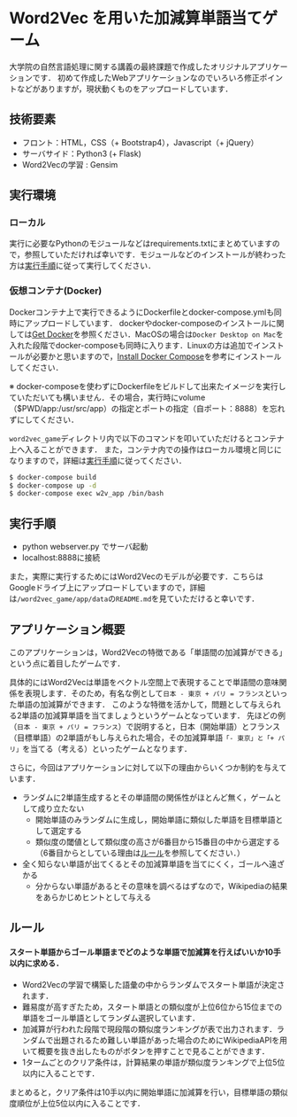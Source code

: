 # Word2Vec を用いた加減算単語当てゲーム
大学院の自然言語処理に関する講義の最終課題で作成したオリジナルアプリケーションです．
初めて作成したWebアプリケーションなのでいろいろ修正ポイントなどがありますが，現状動くものをアップロードしています．

## 技術要素
- フロント：HTML，CSS（+ Bootstrap4），Javascript（+ jQuery）
- サーバサイド：Python3 (+ Flask)
- Word2Vecの学習 : Gensim

## 実行環境
### ローカル
実行に必要なPythonのモジュールなどはrequirements.txtにまとめていますので，参照していただければ幸いです．モジュールなどのインストールが終わった方は[実行手順](#operation)に従って実行してください．

### 仮想コンテナ(Docker)
Dockerコンテナ上で実行できるようにDockerfileとdocker-compose.ymlも同時にアップロードしています．
dockerやdocker-composeのインストールに関しては[Get Docker](https://docs.docker.com/get-docker/)を参照ください．MacOSの場合は``Docker Desktop on Mac``を入れた段階でdocker-composeも同時に入ります．Linuxの方は追加でインストールが必要かと思いますので，[Install Docker Compose](https://docs.docker.com/compose/install/)を参考にインストールしてください．

※ docker-composeを使わずにDockerfileをビルドして出来たイメージを実行していただいても構いません．その場合，実行時にvolume（$PWD/app:/usr/src/app）の指定とポートの指定（自ポート：8888）を忘れずにしてください．

``word2vec_game``ディレクトリ内で以下のコマンドを叩いていただけるとコンテナ上へ入ることができます．
また，コンテナ内での操作はローカル環境と同じになりますので，詳細は[実行手順](#operation)に従ってください．

```sh
$ docker-compose build
$ docker-compose up -d
$ docker-compose exec w2v_app /bin/bash
```


<h2 id='operation'>実行手順</h2>

- python webserver.py でサーバ起動
- localhost:8888に接続

また，実際に実行するためにはWord2Vecのモデルが必要です．こちらはGoogleドライブ上にアップロードしていますので，詳細は``/word2vec_game/app/data``の``README.md``を見ていただけると幸いです．



## アプリケーション概要
このアプリケーションは，Word2Vecの特徴である「単語間の加減算ができる」という点に着目したゲームです．

具体的にはWord2Vecは単語をベクトル空間上で表現することで単語間の意味関係を表現します．そのため，有名な例として``日本 - 東京 + パリ = フランス``といった単語の加減算ができます．
このような特徴を活かして，問題として与えられる2単語の加減算単語を当てましょうというゲームとなっています．
先ほどの例（``日本 - 東京 + パリ = フランス``）で説明すると，日本（開始単語）とフランス（目標単語）の2単語がもし与えられた場合，その加減算単語``「- 東京」と「+ パリ」``を当てる（考える）といったゲームとなります．

さらに，今回はアプリケーションに対して以下の理由からいくつか制約を与えています．

- ランダムに2単語生成するとその単語間の関係性がほとんど無く，ゲームとして成り立たない
    - 開始単語のみランダムに生成し，開始単語に類似した単語を目標単語として選定する
    - 類似度の閾値として類似度の高さが6番目から15番目の中から選定する（6番目からとしている理由は[ルール](#rule)を参照してください．）
- 全く知らない単語が出てくるとその加減算単語を当てにくく，ゴールへ遠ざかる
    - 分からない単語があるとその意味を調べるはずなので，Wikipediaの結果をあらかじめヒントとして与える

<h2 id='rule'>ルール</h2>

#### **スタート単語からゴール単語までどのような単語で加減算を行えばいいか10手以内に求める．**
- Word2Vecの学習で構築した語彙の中からランダムでスタート単語が決定されます．
- 難易度が高すぎたため，スタート単語との類似度が上位6位から15位までの単語をゴール単語としてランダム選択しています．
- 加減算が行われた段階で現段階の類似度ランキングが表で出力されます．ランダムで出題されるため難しい単語があった場合のためにWikipediaAPIを用いて概要を抜き出したものがボタンを押すことで見ることができます．
- 1タームごとのクリア条件は，計算結果の単語が類似度ランキングで上位5位以内に入ることです．


まとめると，クリア条件は10手以内に開始単語に加減算を行い，目標単語の類似度順位が上位5位以内に入ることです．


<!-- # 問題点と改善点（現状）
- もし的外れな単語を加減算してしまうと目標単語までの類似度の順位が下がってしまい，今の現状が分からなくなるためクリアできなくなってしまう
    - 類似度ランキングの表だけでなく，目標単語の順位も常に出力する
- モダンな技術に置き換える 
- pythonファイルの細かな設定変更
-->
